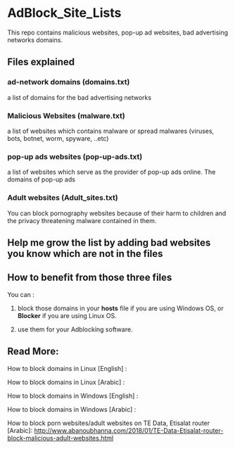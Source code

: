 # AdBlock_Site_Lists
This repo contains malicious websites, pop-up ad websites, bad advertising networks domains.

## Files explained

### ad-network domains (domains.txt)
a list of domains for the bad advertising networks

### Malicious Websites (malware.txt)
a list of websites which contains malware or spread malwares (viruses, bots, botnet, worm, spyware, ..etc)

### pop-up ads websites (pop-up-ads.txt)
a list of websites which serve as the provider of pop-up ads online. The domains of pop-up ads

### Adult websites (Adult_sites.txt)
You can block pornography websites because of their harm to children and the privacy threatening malware contained in them.

## Help me grow the list by adding bad websites you know which are not in the files

## How to benefit from those three files

You can :

1. block those domains in your <b>hosts</b> file if you are using Windows OS, or <b>Blocker</b> if you are using Linux OS.

2. use them for your Adblocking software.

## Read More:

How to block domains in Linux [English] :

How to block domains in Linux [Arabic] :

How to block domains in Windows [English] :

How to block domains in Windows [Arabic] :

How to block porn websites/adult websites on TE Data, Etisalat router [Arabic]: http://www.abanoubhanna.com/2018/01/TE-Data-Etisalat-router-block-malicious-adult-websites.html
